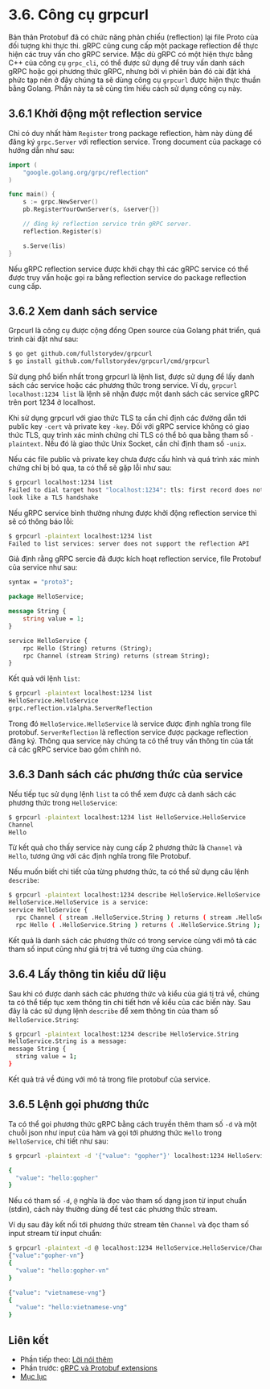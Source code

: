 # 3.6. Công cụ grpcurl

Bản thân Protobuf đã có chức năng phản chiếu (reflection) lại file Proto của đối tượng khi thực thi. gRPC cũng cung cấp một package reflection để thực hiện các truy vấn cho  gRPC service. Mặc dù gRPC có một hiện thực bằng C++ của công cụ `grpc_cli`, có thể được sử dụng để truy vấn danh sách gRPC hoặc gọi phương thức gRPC, nhưng bởi vì phiên bản đó cài đặt khá  phức tạp nên ở đây chúng ta sẽ dùng công cụ `grpcurl` được hiện thực thuần bằng Golang. Phần này ta sẽ cùng tìm hiểu cách sử dụng công cụ này.

## 3.6.1 Khởi động một reflection service

Chỉ có duy nhất hàm `Register` trong package reflection, hàm này dùng để đăng ký `grpc.Server` với reflection service. Trong document của package có hướng dẫn như sau:

```go
import (
    "google.golang.org/grpc/reflection"
)

func main() {
    s := grpc.NewServer()
    pb.RegisterYourOwnServer(s, &server{})

    // đăng ký reflection service trên gRPC server.
    reflection.Register(s)

    s.Serve(lis)
}
```

Nếu gRPC reflection service được khởi chạy thì các gRPC service   có thể được truy vấn hoặc gọi ra bằng reflection service do package reflection cung cấp.

## 3.6.2 Xem danh sách service

Grpcurl là công cụ được cộng đồng Open source của Golang phát triển, quá trình cài đặt như sau:

```sh
$ go get github.com/fullstorydev/grpcurl
$ go install github.com/fullstorydev/grpcurl/cmd/grpcurl
```

Sử dụng phổ biến nhất trong grpcurl là lệnh list, được sử dụng để lấy danh sách các service hoặc các phương thức trong service. Ví dụ, `grpcurl localhost:1234 list` là lệnh sẽ nhận được một danh sách các service gRPC trên port 1234 ở localhost.

Khi sử dụng grpcurl với giao thức TLS ta cần chỉ định các đường dẫn tới public key `-cert` và private key `-key`. Đối với  gRPC service không có giao thức TLS, quy trình xác minh chứng chỉ TLS có thể bỏ qua bằng   tham số `-plaintext`. Nếu đó là giao thức Unix Socket, cần chỉ định tham số `-unix`.

Nếu các file public và private key chưa được cấu hình và quá trình xác minh chứng chỉ bị bỏ qua, ta có thể sẽ gặp lỗi như sau:

```sh
$ grpcurl localhost:1234 list
Failed to dial target host "localhost:1234": tls: first record does not \
look like a TLS handshake
```

Nếu gRPC service bình thường nhưng được khởi động reflection service thì  sẽ  có thông báo lỗi:

```sh
$ grpcurl -plaintext localhost:1234 list
Failed to list services: server does not support the reflection API
```

Giả định rằng gRPC sercie đã được kích hoạt reflection service, file Protobuf của service như sau:

```protobuf
syntax = "proto3";

package HelloService;

message String {
    string value = 1;
}

service HelloService {
    rpc Hello (String) returns (String);
    rpc Channel (stream String) returns (stream String);
}
```

Kết quả với lệnh `list`:

```sh
$ grpcurl -plaintext localhost:1234 list
HelloService.HelloService
grpc.reflection.v1alpha.ServerReflection
```

Trong đó `HelloService.HelloService` là service được định nghĩa trong file protobuf. `ServerReflection` là reflection service được package reflection đăng ký. Thông qua service này chúng ta có thể truy vấn thông tin của tất cả các gRPC service bao gồm chính nó.

## 3.6.3 Danh sách các phương thức của service

Nếu tiếp tục sử dụng lệnh `list` ta có thể xem được cả danh sách các phương thức trong `HelloService`:

```sh
$ grpcurl -plaintext localhost:1234 list HelloService.HelloService
Channel
Hello
```

Từ kết quả cho thấy service này cung cấp 2 phương thức là `Channel` và `Hello`, tương ứng với các định nghĩa trong file Protobuf.

Nếu muốn biết chi tiết của từng phương thức, ta có thể sử dụng câu lệnh `describe`:

```sh
$ grpcurl -plaintext localhost:1234 describe HelloService.HelloService
HelloService.HelloService is a service:
service HelloService {
  rpc Channel ( stream .HelloService.String ) returns ( stream .HelloService.String );
  rpc Hello ( .HelloService.String ) returns ( .HelloService.String );
```

Kết quả là danh sách các phương thức có trong service cùng với mô tả các tham số input cũng như giá trị trả về tương ứng của chúng.

## 3.6.4 Lấy thông tin kiểu dữ liệu

Sau khi có được danh sách các phương thức và kiểu của giá tị trả về, chúng ta có thể tiếp tục xem thông tin chi tiết hơn về kiểu của các biến này. Sau đây là các sử dụng lệnh `describe` để xem thông tin của tham số `HelloService.String`:

```sh
$ grpcurl -plaintext localhost:1234 describe HelloService.String
HelloService.String is a message:
message String {
  string value = 1;
}
```

Kết quả trả về đúng với mô tả trong file protobuf của service.

## 3.6.5 Lệnh gọi phương thức

Ta có thể gọi phương thức gRPC bằng cách truyền thêm tham số `-d` và một chuỗi json như input của hàm và gọi tới phương thức `Hello` trong `HelloService`, chi tiết như sau:

```sh
$ grpcurl -plaintext -d '{"value": "gopher"}' localhost:1234 HelloService.HelloService/Hello

{
  "value": "hello:gopher"
}
```

Nếu có tham số `-d`, `@` nghĩa là đọc vào tham số dạng json từ input chuẩn (stdin), cách này thường dùng để test các phương thức stream.

Ví dụ sau đây kết nối tới phương thức stream tên `Channel` và đọc tham số input stream từ input chuẩn:

```sh
$ grpcurl -plaintext -d @ localhost:1234 HelloService.HelloService/Channel
{"value":"gopher-vn"}
{
  "value": "hello:gopher-vn"
}

{"value": "vietnamese-vng"}
{
  "value": "hello:vietnamese-vng"
}
```

## Liên kết
* Phần tiếp theo: [Lời nói thêm](./ch3-07-ext.md)
* Phần trước: [gRPC và Protobuf extensions](./ch3-05-grpc-ext.md)
* [Mục lục](../SUMMARY.md)